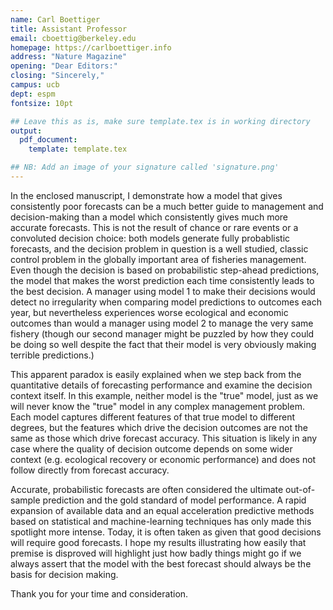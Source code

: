 ```yaml
---
name: Carl Boettiger
title: Assistant Professor
email: cboettig@berkeley.edu
homepage: https://carlboettiger.info
address: "Nature Magazine"
opening: "Dear Editors:"
closing: "Sincerely,"
campus: ucb
dept: espm
fontsize: 10pt

## Leave this as is, make sure template.tex is in working directory
output:
  pdf_document:
    template: template.tex

## NB: Add an image of your signature called 'signature.png'
---
```


In the enclosed manuscript, I demonstrate how a model that gives consistently poor forecasts can be a much better guide to management and decision-making than a model which consistently gives much more accurate forecasts.  This is not the result of chance or rare events or a convoluted decision choice: both models generate fully probablistic forecasts, and the decision problem in question is a well studied, classic control problem in the globally important area of fisheries management. Even though the decision is based on probabilistic step-ahead predictions, the model that makes the worst prediction each time consistently leads to the best decision. A manager using model 1 to make their decisions would detect no irregularity when comparing model predictions to outcomes each year, but nevertheless experiences worse ecological and economic outcomes than would a manager using model 2 to manage the very same fishery (though our second manager might be puzzled by how they could be doing so well despite the fact that their model is very obviously making terrible predictions.)

This apparent paradox is easily explained when we step back from the quantitative details of forecasting performance and examine the decision context itself.  In this example, neither model is the "true" model, just as we will never know the "true" model in any complex management problem.  Each model captures different features of that true model to different degrees, but the features which drive the decision outcomes are not the same as those which drive forecast accuracy.  This situation is likely in any case where the quality of decision outcome depends on some wider context (e.g. ecological recovery or economic performance) and does not follow directly from forecast accuracy.

Accurate, probabilistic forecasts are often considered the ultimate out-of-sample prediction and the gold standard of model performance.  A rapid expansion of available data and an equal acceleration predictive methods based on statistical and machine-learning techniques has only made this spotlight more intense.  Today, it is often taken as given that good decisions will require good forecasts.  I hope my results illustrating how easily that premise is disproved will highlight just how badly things might go if we always assert that the model with the best forecast should always be the basis for decision making. 

Thank you for your time and consideration.
